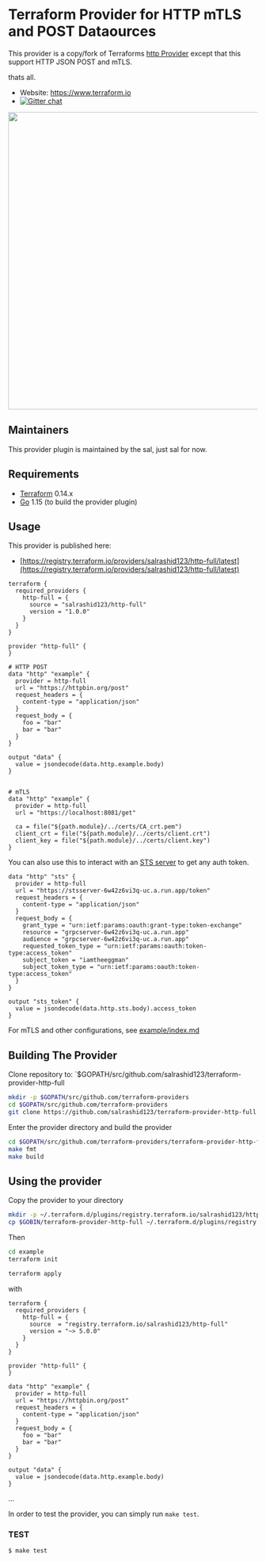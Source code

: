 
Terraform Provider for HTTP mTLS and POST Dataources
=======================================

This provider is a copy/fork of Terraforms [http Provider](https://registry.terraform.io/providers/hashicorp/http/latest/docs/data-sources/http) except that this support HTTP JSON POST and mTLS.

thats all.


- Website: https://www.terraform.io
- [![Gitter chat](https://badges.gitter.im/hashicorp-terraform/Lobby.png)](https://gitter.im/hashicorp-terraform/Lobby)

<img src="https://cdn.rawgit.com/hashicorp/terraform-website/master/content/source/assets/images/logo-hashicorp.svg" width="600px">

Maintainers
-----------

This provider plugin is maintained by the sal, just sal for now.

Requirements
------------

- [Terraform](https://www.terraform.io/downloads.html) 0.14.x
- [Go](https://golang.org/doc/install) 1.15 (to build the provider plugin)

Usage
---------------------

This provider is published here:

*  [https://registry.terraform.io/providers/salrashid123/http-full/latest](https://registry.terraform.io/providers/salrashid123/http-full/latest)


```hcl
terraform {
  required_providers {
    http-full = {
      source = "salrashid123/http-full"
      version = "1.0.0"
    }
  }
}

provider "http-full" {
}
 
# HTTP POST 
data "http" "example" {
  provider = http-full
  url = "https://httpbin.org/post"
  request_headers = {
    content-type = "application/json"
  }
  request_body = {
    foo = "bar"
    bar = "bar"
  }
}

output "data" {
  value = jsondecode(data.http.example.body)
}


# mTLS
data "http" "example" {
  provider = http-full
  url = "https://localhost:8081/get"

  ca = file("${path.module}/../certs/CA_crt.pem")
  client_crt = file("${path.module}/../certs/client.crt")
  client_key = file("${path.module}/../certs/client.key")  
}
```


You can also use this to interact with an [STS server](https://github.com/salrashid123/sts_server) to get any auth token.

```hcl
data "http" "sts" {
  provider = http-full
  url = "https://stsserver-6w42z6vi3q-uc.a.run.app/token"
  request_headers = {
    content-type = "application/json"
  }
  request_body = {
    grant_type = "urn:ietf:params:oauth:grant-type:token-exchange"
    resource = "grpcserver-6w42z6vi3q-uc.a.run.app"
    audience = "grpcserver-6w42z6vi3q-uc.a.run.app"
    requested_token_type = "urn:ietf:params:oauth:token-type:access_token"
    subject_token = "iamtheeggman"
    subject_token_type = "urn:ietf:params:oauth:token-type:access_token"
  }
}

output "sts_token" {
  value = jsondecode(data.http.sts.body).access_token
}
```


For mTLS and other configurations, see [example/index.md](blob/main/docs/index.md)

Building The Provider
---------------------

Clone repository to: `$GOPATH/src/github.com/salrashid123/terraform-provider-http-full

```sh
mkdir -p $GOPATH/src/github.com/terraform-providers
cd $GOPATH/src/github.com/terraform-providers
git clone https://github.com/salrashid123/terraform-provider-http-full.git
```

Enter the provider directory and build the provider

```sh
cd $GOPATH/src/github.com/terraform-providers/terraform-provider-http-full
make fmt
make build
```

Using the provider
----------------------

Copy the provider to your directory

```bash
mkdir -p ~/.terraform.d/plugins/registry.terraform.io/salrashid123/http-full/5.0.0/linux_amd64/
cp $GOBIN/terraform-provider-http-full ~/.terraform.d/plugins/registry.terraform.io/salrashid123/http-full/5.0.0/linux_amd64/terraform-provider-http-full_v5.0.0
```

Then

```bash
cd example
terraform init

terraform apply
```

with

```hcl
terraform {
  required_providers {
    http-full = {
      source  = "registry.terraform.io/salrashid123/http-full"
      version = "~> 5.0.0"
    }
  }
}

provider "http-full" {
}
 
data "http" "example" {
  provider = http-full
  url = "https://httpbin.org/post"
  request_headers = {
    content-type = "application/json"
  }
  request_body = {
    foo = "bar"
    bar = "bar"
  }
}

output "data" {
  value = jsondecode(data.http.example.body)
}
```


...

In order to test the provider, you can simply run `make test`.


### TEST

```sh
$ make test
```
